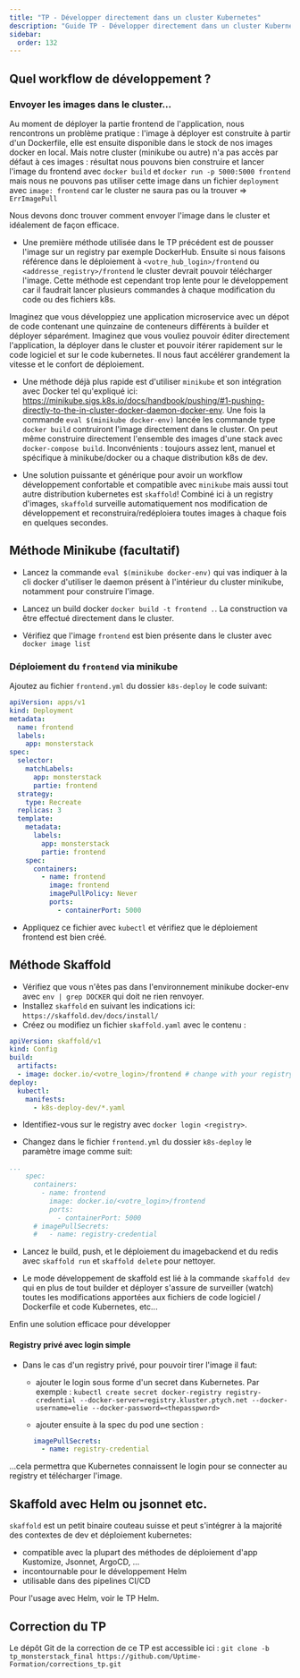 ```yaml
---
title: "TP - Développer directement dans un cluster Kubernetes"
description: "Guide TP - Développer directement dans un cluster Kubernetes"
sidebar:
  order: 132
---
```



## Quel workflow de développement ?

### Envoyer les images dans le cluster...

Au moment de déployer la partie frontend de l'application, nous rencontrons un problème pratique : l'image à déployer est construite à partir d'un Dockerfile, elle est ensuite disponible dans le stock de nos images docker en local. Mais notre cluster (minikube ou autre) n'a pas accès par défaut à ces images : résultat nous pouvons bien construire et lancer l'image du frontend avec `docker build` et `docker run -p 5000:5000 frontend` mais nous ne pouvons pas utiliser cette image dans un fichier `deployment` avec `image: frontend` car le cluster ne saura pas ou la trouver => `ErrImagePull`

Nous devons donc trouver comment envoyer l'image dans le cluster et idéalement de façon efficace.

- Une première méthode utilisée dans le TP précédent est de pousser l'image sur un registry par exemple DockerHub. Ensuite si nous faisons référence dans le déploiement à `<votre_hub_login>/frontend` ou `<addresse_registry>/frontend` le cluster devrait pouvoir télécharger l'image. Cette méthode est cependant trop lente pour le développement car il faudrait lancer plusieurs commandes à chaque modification du code ou des fichiers k8s.

Imaginez que vous développiez une application microservice avec un dépot de code contenant une quinzaine de conteneurs différents à builder et déployer séparément. Imaginez que vous vouliez pouvoir éditer directement l'application, la déployer dans le cluster et pouvoir itérer rapidement sur le code logiciel et sur le code kubernetes. Il nous faut accélérer grandement la vitesse et le confort de déploiement.

- Une méthode déjà plus rapide est d'utiliser `minikube` et son intégration avec Docker tel qu'expliqué ici: https://minikube.sigs.k8s.io/docs/handbook/pushing/#1-pushing-directly-to-the-in-cluster-docker-daemon-docker-env. Une fois la commande `eval $(minikube docker-env)` lancée les commande type `docker build` contruiront l'image directement dans le cluster. On peut même construire directement l'ensemble des images d'une stack avec `docker-compose build`. Inconvénients : toujours assez lent, manuel et spécifique à minikube/docker ou a chaque distribution k8s de dev.

- Une solution puissante et générique pour avoir un workflow développement confortable et compatible avec `minikube` mais aussi tout autre distribution kubernetes est `skaffold`! Combiné ici à un registry d'images, `skaffold` surveille automatiquement nos modification de développement et reconstruira/redéploiera toutes images à chaque fois en quelques secondes.

## Méthode Minikube (facultatif)

- Lancez la commande `eval $(minikube docker-env)` qui vas indiquer à la cli docker d'utiliser le daemon présent à l'intérieur du cluster minikube, notamment pour construire l'image.

- Lancez un build docker `docker build -t frontend .`. La construction va être effectué directement dans le cluster.

- Vérifiez que l'image `frontend` est bien présente dans le cluster avec `docker image list`

### Déploiement du `frontend` via minikube

Ajoutez au fichier `frontend.yml` du dossier `k8s-deploy` le code suivant:

```yaml
apiVersion: apps/v1
kind: Deployment
metadata:
  name: frontend
  labels:
    app: monsterstack
spec:
  selector:
    matchLabels:
      app: monsterstack
      partie: frontend
  strategy:
    type: Recreate
  replicas: 3
  template:
    metadata:
      labels:
        app: monsterstack
        partie: frontend
    spec:
      containers:
        - name: frontend
          image: frontend
          imagePullPolicy: Never
          ports:
            - containerPort: 5000
```

- Appliquez ce fichier avec `kubectl` et vérifiez que le déploiement frontend est bien créé.

## Méthode Skaffold

- Vérifiez que vous n'êtes pas dans l'environnement minikube docker-env avec `env | grep DOCKER` qui doit ne rien renvoyer.
- Installez `skaffold` en suivant les indications ici: `https://skaffold.dev/docs/install/`
- Créez ou modifiez un fichier `skaffold.yaml` avec le contenu :

```yaml
apiVersion: skaffold/v1
kind: Config
build:
  artifacts:
  - image: docker.io/<votre_login>/frontend # change with your registry and log to it with docker login
deploy:
  kubectl:
    manifests:
      - k8s-deploy-dev/*.yaml
```

- Identifiez-vous sur le registry avec `docker login <registry>`.


- Changez dans le fichier `frontend.yml` du dossier `k8s-deploy` le paramètre image comme suit:

```yaml
...
    spec:
      containers:
        - name: frontend
          image: docker.io/<votre_login>/frontend
          ports:
            - containerPort: 5000
      # imagePullSecrets:
      #   - name: registry-credential
```

- Lancez le build, push, et le déploiement du imagebackend et du redis avec `skaffold run` et `skaffold delete` pour nettoyer.

- Le mode développement de skaffold est lié à la commande `skaffold dev` qui en plus de tout builder et déployer s'assure de surveiller (watch) toutes les modifications apportées aux fichiers de code logiciel / Dockerfile et code Kubernetes, etc...

Enfin une solution efficace pour développer

#### Registry privé avec login simple

- Dans le cas d'un registry privé, pour pouvoir tirer l'image il faut:

  - ajouter le login sous forme d'un secret dans Kubernetes. Par exemple : `kubectl create secret docker-registry registry-credential --docker-server=registry.kluster.ptych.net --docker-username=elie --docker-password=<thepasspword>`

  - ajouter ensuite à la spec du pod une section :

```yaml
      imagePullSecrets:
        - name: registry-credential
```

...cela permettra que Kubernetes connaissent le login pour se connecter au registry et télécharger l'image.

## Skaffold avec Helm ou jsonnet etc.

`skaffold` est un petit binaire couteau suisse et peut s'intégrer à la majorité des contextes de dev et déploiement kubernetes:

- compatible avec la plupart des méthodes de déploiement d'app Kustomize, Jsonnet, ArgoCD, ...
- incontournable pour le développement Helm
- utilisable dans des pipelines CI/CD

Pour l'usage avec Helm, voir le TP Helm.

## Correction du TP

Le dépôt Git de la correction de ce TP est accessible ici : `git clone -b tp_monsterstack_final https://github.com/Uptime-Formation/corrections_tp.git`